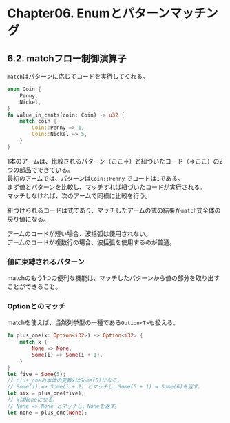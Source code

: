 # Chapter06. Enumとパターンマッチング
## 6.2. matchフロー制御演算子
`match`はパターンに応じてコードを実行してくれる。

```Rust
enum Coin {
    Penny,
    Nickel,
}
fn value_in_cents(coin: Coin) -> u32 {
    match coin {
        Coin::Penny => 1,
        Coin::Nickel => 5,
    }
}
```
1本のアームは、比較されるパターン（ここ=>）と紐づいたコード（=>ここ）の2つの部品でできている。  
最初のアームでは、パターンは`Coin::Penny` でコードは`1`である。  
まず値とパターンを比較し、マッチすれば紐づいたコードが実行される。  
マッチしなければ、次のアームで同様に比較を行う。

紐づけられるコードは式であり、マッチしたアームの式の結果が`match`式全体の戻り値になる。

アームのコードが短い場合、波括弧は使用されない。  
アームのコードが複数行の場合、波括弧を使用するのが普通。
### 値に束縛されるパターン
matchのもう1つの便利な機能は、マッチしたパターンから値の部分を取り出すことができること。
### Option<T>とのマッチ
matchを使えば、当然列挙型の一種である`Option<T>`も扱える。
```Rust
fn plus_one(x: Option<i32>) -> Option<i32> {
    match x {
        None => None,
        Some(i) => Some(i + 1),
    }
}
let five = Some(5);
// plus_oneの本体の変数xはSome(5)になる。
// Some(i) => Some(i + 1) とマッチし、Some(5 + 1) = Some(6)を返す。
let six = plus_one(five);
// xはNoneになる。
// None => None とマッチし、Noneを返す。
let none = plus_one(None);
```